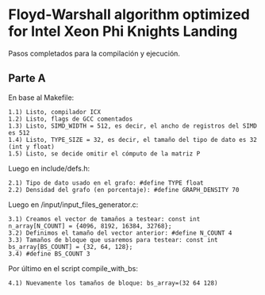 # Floyd-Warshall algorithm optimized for Intel Xeon Phi Knights Landing

Pasos completados para la compilación y ejecución.

## Parte A
En base al Makefile:

    1.1) Listo, compilador ICX
    1.2) Listo, flags de GCC comentados
    1.3) Listo, SIMD_WIDTH = 512, es decir, el ancho de registros del SIMD es 512
    1.4) Listo, TYPE_SIZE = 32, es decir, el tamaño del tipo de dato es 32 (int y float)
    1.5) Listo, se decide omitir el cómputo de la matriz P
    
Luego en include/defs.h:

    2.1) Tipo de dato usado en el grafo: #define TYPE float
    2.2) Densidad del grafo (en porcentaje): #define GRAPH_DENSITY 70
    
Luego en /input/input_files_generator.c:
    
    3.1) Creamos el vector de tamaños a testear: const int n_array[N_COUNT] = {4096, 8192, 16384, 32768};
    3.2) Definimos el tamaño del vector anterior: #define N_COUNT 4
    3.3) Tamaños de bloque que usaremos para testear: const int bs_array[BS_COUNT] = {32, 64, 128};
    3.4) #define BS_COUNT 3
    
 Por último en el script compile_with_bs:
 
    4.1) Nuevamente los tamaños de bloque: bs_array=(32 64 128)
 
